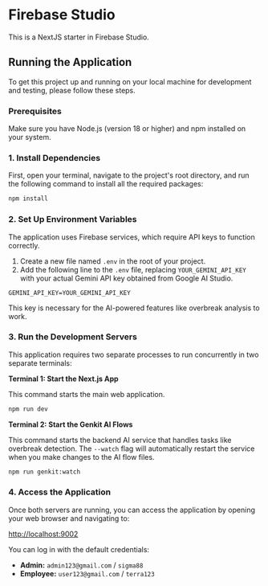 # Firebase Studio

This is a NextJS starter in Firebase Studio.

## Running the Application

To get this project up and running on your local machine for development and testing, please follow these steps.

### Prerequisites

Make sure you have Node.js (version 18 or higher) and npm installed on your system.

### 1. Install Dependencies

First, open your terminal, navigate to the project's root directory, and run the following command to install all the required packages:

```bash
npm install
```

### 2. Set Up Environment Variables

The application uses Firebase services, which require API keys to function correctly.

1.  Create a new file named `.env` in the root of your project.
2.  Add the following line to the `.env` file, replacing `YOUR_GEMINI_API_KEY` with your actual Gemini API key obtained from Google AI Studio.

```
GEMINI_API_KEY=YOUR_GEMINI_API_KEY
```

This key is necessary for the AI-powered features like overbreak analysis to work.

### 3. Run the Development Servers

This application requires two separate processes to run concurrently in two separate terminals:

**Terminal 1: Start the Next.js App**

This command starts the main web application.

```bash
npm run dev
```

**Terminal 2: Start the Genkit AI Flows**

This command starts the backend AI service that handles tasks like overbreak detection. The `--watch` flag will automatically restart the service when you make changes to the AI flow files.

```bash
npm run genkit:watch
```

### 4. Access the Application

Once both servers are running, you can access the application by opening your web browser and navigating to:

[http://localhost:9002](http://localhost:9002)

You can log in with the default credentials:
*   **Admin:** `admin123@gmail.com` / `sigma88`
*   **Employee:** `user123@gmail.com` / `terra123`
